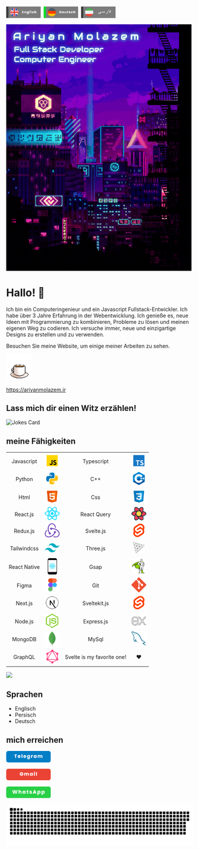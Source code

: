 [<img src="./assets/eng.png" width="93px">](https://github.com/AriyanMLZM)&nbsp;&nbsp;[<img src="./assets/ger_act.png" width="93px">](https://github.com/AriyanMLZM/ariyanmlzm/blob/main/readme.ger.md)&nbsp;&nbsp;[<img src="./assets/fa.png" width="93px">](https://github.com/AriyanMLZM/ariyanmlzm/blob/main/readme.fa.md)

<img src="./assets/banner2.gif" width="500px"/>

# Hallo! 👋

Ich bin ein Computeringenieur und ein Javascript Fullstack-Entwickler. Ich habe über 3 Jahre Erfahrung in der Webentwicklung. Ich genieße es, neue Ideen mit Programmierung zu kombinieren, Probleme zu lösen und meinen eigenen Weg zu codieren. Ich versuche immer, neue und einzigartige Designs zu erstellen und zu verwenden.

Besuchen Sie meine Website, um einige meiner Arbeiten zu sehen.

<img src="./assets/coffee.gif" width="70px">

<https://ariyanmolazem.ir>

## Lass mich dir einen Witz erzählen!

<img src="https://readme-jokes.vercel.app/api" alt="Jokes Card" width="400">

## meine Fähigkeiten

<table>
  <tr align="center">
    <td>Javascript</td>
    <td><img src="./assets/js.png" width="40px" /></td>
    <td>Typescript</td>
    <td><img  src="./assets/ts.png" width="30px"/></td>
  </tr>
  <tr align="center">
    <td>Python</td>
    <td><img src="./assets/python.png" width="40px" /></td>
    <td>C++</td>
    <td><img src="./assets/cpp.png" width="40px" /></td>
  </tr>
  <tr align="center">
    <td>Html</td>
    <td><img src="./assets/html.png" width="40px" /></td>
    <td>Css</td>
    <td><img src="./assets/css.png" width="40px" /></td>
  </tr>
  <tr align="center">
    <td>React.js</td>
    <td><img  src="./assets/react-js-icon.png" width="40px"/></td>
    <td>React Query</td>
    <td><img src="./assets/react-query.png" width="40px" /></td>
  </tr>
  <tr align="center">
    <td>Redux.js</td>
    <td><img src="./assets/redux.png" width="40px" /></td>
    <td>Svelte.js</td>
    <td><img src="./assets/svelte.png" width="30px" /></td>
  </tr>
  <tr align="center">
    <td>Tailwindcss</td>
    <td><img src="./assets/tailwind.png" width="40px" /></td>
    <td>Three.js</td>
    <td><img src="./assets/Threejs-logo.png" width="30px" /></td>
  </tr>
  <tr align="center">
    <td>React Native</td>
    <td><img src="./assets/react-native-app-icon.png" width="25px" /></td>
    <td>Gsap</td>
    <td><img src="./assets/gsap.png" width="40px" /></td>
  </tr>
  <tr align="center">
    <td>Figma</td>
    <td><img src="./assets/figma.png" width="40px" /></td>
    <td>Git</td>
    <td><img src="./assets/git.svg" width="40px" /></td>
  </tr>
  <tr align="center">
    <td>Next.js</td>
    <td><img src="./assets/next.png" width="40px" /></td>
    <td>Sveltekit.js</td>
    <td><img src="./assets/svelte.png" width="30px" /></td>
  </tr>
  <tr align="center">
    <td>Node.js</td>
    <td><img src="./assets/nodejs.svg" width="40px" /></td>
    <td>Express.js</td>
    <td><img src="./assets/ex.png" width="40px" /></td>
  </tr>
  <tr align="center">
    <td>MongoDB</td>
    <td><img src="./assets/mongodb.png" width="40px" /></td>
    <td>MySql</td>
    <td><img src="./assets/mysql.svg" width="40px" /></td>
  </tr>
  <tr align="center">
    <td>GraphQL</td>
    <td><img src="./assets/graphql.png" width="40px" /></td>
    <td>Svelte is my favorite one!</td>
    <td>❤️</td>
  </tr>
</table>

<img src="https://github-readme-stats.vercel.app/api/top-langs/?username=AriyanMLZM&langs_count=8&theme=transparent"
/>

## Sprachen

- Englisch
- Persisch
- Deutsch

## mich erreichen

[<img src="./assets/tel.png" alt="" width="120px">](https://t.me/ariyanmlzm)

[<img src="./assets/gmail.png" alt="" width="120px">](mailto:ryanmolazem@gmail.com)

[<img src="./assets/wat.png" alt="" width="120px">](https://wa.me/+989175894212)

![snake](./assets/github-snake.svg)
